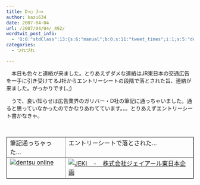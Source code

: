 ```yaml
---
title: D→○ J→×
author: kazu634
date: 2007-04-04
url: /2007/04/04/_492/
wordtwit_post_info:
  - 'O:8:"stdClass":13:{s:6:"manual";b:0;s:11:"tweet_times";i:1;s:5:"delay";i:0;s:7:"enabled";i:1;s:10:"separation";s:2:"60";s:7:"version";s:3:"3.7";s:14:"tweet_template";b:0;s:6:"status";i:2;s:6:"result";a:0:{}s:13:"tweet_counter";i:2;s:13:"tweet_log_ids";a:1:{i:0;i:2855;}s:9:"hash_tags";a:0:{}s:8:"accounts";a:1:{i:0;s:7:"kazu634";}}'
categories:
  - つれづれ

---
```

<div class="section">
<p>
    　本日も色々と連絡が来ました。とりあえずダメな連絡はJR東日本の交通広告を一手に引き受けてるJ社からエントリーシートの段階で落とされた旨、連絡が来ました。がっかりです(..;)
</p>
  
<p>
    　うで、良い知らせは広告業界のガリバー・D社の筆記に通っちゃいました。通ると思っていなかったのでかなりあわてています。。。とりあえずエントリーシート書かなきゃ。
</p>
  
<p>
<center>
<br /> 
      
<table cellspacing="0" cellpadding="2" border="1">
<tr valign="top">
<td>
            筆記通っちゃった…
</td>
          
<td>
            エントリーシートで落とされた…
</td>
</tr>
        
<tr valign="top">
<td>
<a href="http://www.dentsu.co.jp/" onclick="__gaTracker('send', 'event', 'outbound-article', 'http://www.dentsu.co.jp/', '');" target="_blank"><img alt="dentsu online" src="http://img.simpleapi.net/small/http://www.dentsu.co.jp/" border="0" /></a>
</td>
          
<td>
<a href="http://www.jeki.co.jp/" onclick="__gaTracker('send', 'event', 'outbound-article', 'http://www.jeki.co.jp/', '');" target="_blank"><img alt="JEKI　-　株式会社ジェイアール東日本企画" src="http://img.simpleapi.net/small/http://www.jeki.co.jp/" border="0" /></a>
</td>
</tr>
</table>
      
<p>
</center> </div>